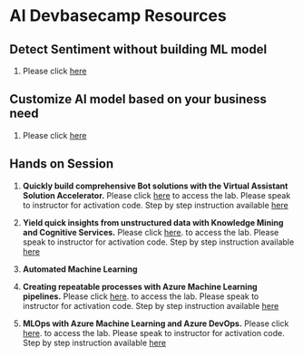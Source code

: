 # AI Devbasecamp Resources

## Detect Sentiment without building ML  model
  1. Please click  [here](https://azure.microsoft.com/en-au/services/cognitive-services/text-analytics/)

## Customize AI model based on your business need
  1. Please click [here](https://github.com/apacdevpmmresources/NewZealand/tree/master/Python-AI)
  

## Hands on Session 

  1. **Quickly build comprehensive Bot solutions with the Virtual Assistant Solution Accelerator.** Please click [here](http://bit.ly/33dCHau)  to access the lab. Please speak to instructor for activation code. Step by step  instruction available [here](https://github.com/solliancenet/tech-immersion-data-ai/blob/master/ai-exp1/README.md)
  
  2. **Yield quick insights from unstructured data with Knowledge Mining and Cognitive Services.** Please click [here](http://bit.ly/2QNJxRv).
     to access the lab. Please speak to instructor for activation code. Step by step  instruction available [here](https://github.com/solliancenet/tech-immersion-data-ai/blob/master/ai-exp2/README.md)
     
  3. **Automated Machine Learning**
  
  4. **Creating repeatable processes with Azure Machine Learning pipelines.** Please click [here](http://bit.ly/33exP4R).
     to access the lab. Please speak to instructor for activation code. Step by step  instruction available [here](https://github.com/solliancenet/tech-immersion-data-ai/blob/master/ai-exp4/README.md)

  5. **MLOps with Azure Machine Learning and Azure DevOps.** Please click [here](http://bit.ly/2KKKDKd).
     to access the lab. Please speak to instructor for activation code. Step by step  instruction available [here](https://github.com/solliancenet/tech-immersion-data-ai/blob/master/ai-exp6/README.md)
  
